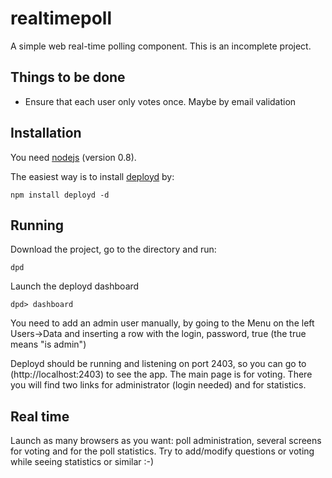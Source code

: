 realtimepoll
============

A simple web real-time polling component. This is an incomplete project.

## Things to be done
- Ensure that each user only votes once. Maybe by email validation

## Installation

You need [nodejs](http://nodejs.org) (version 0.8).

The easiest way is to install [deployd](http://deployd.com) by:

	npm install deployd -d

## Running
Download the project, go to the directory and run:

	dpd

Launch the deployd dashboard

	dpd> dashboard

You need to add an admin user manually, by going to the Menu on the left Users->Data and inserting a row with the login, password, true (the true means "is admin")

Deployd should be running and listening on port 2403, so you can go to (http://localhost:2403) to see the app. The main page is for voting. There you will find two links for administrator (login needed) and for statistics.

## Real time
Launch as many browsers as you want: poll administration, several screens for voting and for the poll statistics. Try to add/modify questions or voting while seeing statistics or similar :-)
	
